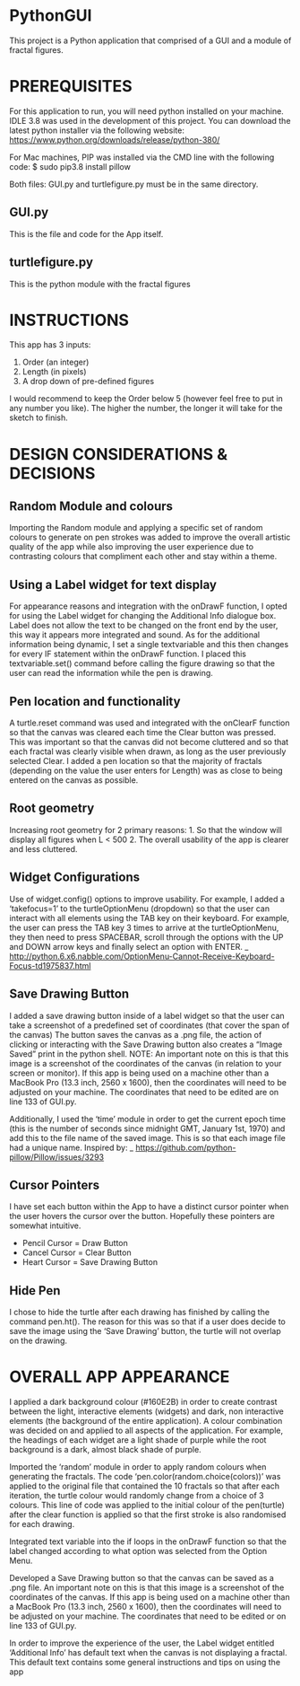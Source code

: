 # PythonGUI
This project is a Python application that comprised of a GUI and a module of fractal figures. 


# PREREQUISITES
For this application to run, you will need python installed on your machine. IDLE 3.8 was used in the development of this project. 
You can download the latest python installer via the following website: https://www.python.org/downloads/release/python-380/

For Mac machines, PIP was installed via the CMD line with the following code:
$ sudo pip3.8 install pillow

Both files: GUI.py and turtlefigure.py must be in the same directory. 

## GUI.py
This is the file and code for the App itself. 

## turtlefigure.py
This is the python module with the fractal figures

# INSTRUCTIONS
This app has 3 inputs:
1. Order (an integer)
2. Length (in pixels)
3. A drop down of pre-defined figures

I would recommend to keep the Order below 5 (however feel free to put in any number you like). The higher the number, the longer it will take for the sketch to finish. 


# DESIGN CONSIDERATIONS & DECISIONS

## Random Module and colours

Importing the Random module and applying a specific set of random colours to generate on pen strokes was added to improve the overall artistic quality of the app while also improving the user experience due to contrasting colours that compliment each other and stay within a theme.
 
## Using a Label widget for text display
For appearance reasons and integration with the onDrawF function, I opted for using the Label widget for changing the Additional Info dialogue box. Label does not allow the text to be changed on the front end by the user, this way it appears more integrated and sound. As for the additional information being dynamic, I set a single textvariable and this then changes for every IF statement within the onDrawF function. I placed this textvariable.set() command before calling the figure drawing so that the user can read the information while the pen is drawing. 

## Pen location and functionality
A turtle.reset command was used and integrated with the onClearF function so that the canvas was cleared each time the Clear button was pressed. This was important so that the canvas did not become cluttered and so that each fractal was clearly visible when drawn, as long as the user previously selected Clear. I added a pen location so that the majority of fractals (depending on the value the user enters for Length) was as close to being entered on the canvas as possible. 

## Root geometry
Increasing root geometry for 2 primary reasons:
	1. So that the window will display all figures when L < 500
	2. The overall usability of the app is clearer and less cluttered. 

## Widget Configurations
Use of widget.config() options to improve usability. For example, I added a ‘takefocus=1’ to the turtleOptionMenu (dropdown) so that the user can interact with all elements using the TAB key on their keyboard. For example, the user can press the TAB key 3 times to arrive at the turtleOptionMenu, they then need to press SPACEBAR, scroll through the options with the UP and DOWN arrow keys and finally select an option with ENTER. 
_  http://python.6.x6.nabble.com/OptionMenu-Cannot-Receive-Keyboard-Focus-td1975837.html


## Save Drawing Button
I added a save drawing button inside of a label widget so that the user can take a screenshot of a predefined set of coordinates (that cover the span of the canvas)
The button saves the canvas as a .png file, the action of clicking or interacting with the Save Drawing button also creates a “Image Saved” print in the python shell. 
NOTE: An important note on this is that this image is a screenshot of the coordinates of the canvas (in relation to your screen or monitor). If this app is being used on a machine other than a MacBook Pro (13.3 inch, 2560 x 1600), then the coordinates will need to be adjusted on your machine. The coordinates that need to be edited are on line 133 of GUI.py. 

Additionally, I used the ‘time’ module in order to get the current epoch time (this is the number of seconds since midnight GMT, January 1st, 1970) and add this to the file name of the saved image. This is so that each image file had a unique name. 
Inspired by:
_ https://github.com/python-pillow/Pillow/issues/3293

## Cursor Pointers
I have set each button within the App to have a distinct cursor pointer when the user hovers the cursor over the button. Hopefully these pointers are somewhat intuitive. 

* Pencil Cursor = Draw Button
* Cancel Cursor = Clear Button
* Heart Cursor = Save Drawing Button

## Hide Pen
I chose to hide the turtle after each drawing has finished by calling the command pen.ht(). The reason for this was so that if a user does decide to save the image using the ‘Save Drawing’ button, the turtle will not overlap on the drawing. 



# OVERALL APP APPEARANCE

I applied a dark background colour (#160E2B) in order to create contrast between the light, interactive elements (widgets) and dark, non interactive elements (the background of the entire application). A colour combination was decided on and applied to all aspects of the application. For example, the headings of each widget are a light shade of purple while the root background is a dark, almost black shade of purple. 

Imported the ‘random’ module in order to apply random colours when generating the fractals. The code ‘pen.color(random.choice(colors))’ was applied to the original file that contained the 10 fractals so that after each iteration, the turtle colour would randomly change from a choice of 3 colours. This line of code was applied to the initial colour of the pen(turtle) after the clear function is applied so that the first stroke is also randomised for each drawing. 

Integrated text variable into the if loops in the onDrawF function so that the label changed according to what option was selected from the Option Menu. 

Developed a Save Drawing button so that the canvas can be saved as a .png file. An important note on this is that this image is a screenshot of the coordinates of the canvas. If this app is being used on a machine other than a MacBook Pro (13.3 inch, 2560 x 1600), then the coordinates will need to be adjusted on your machine. The coordinates that need to be edited or on line 133 of GUI.py. 

In order to improve the experience of the user, the Label widget entitled ‘Additional Info’ has default text when the canvas is not displaying a fractal. This default text contains some general instructions and tips on using the app
